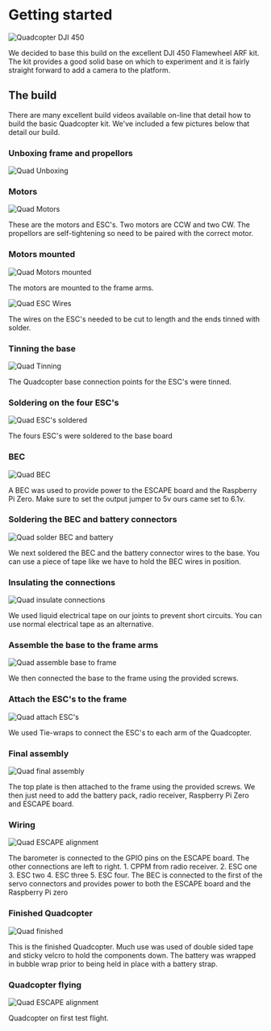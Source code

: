 # Getting started

![Quadcopter DJI 450](/images/dji-f450-flamewheel-v2-e305.jpeg)

We decided to base this build on the excellent DJI 450 Flamewheel ARF kit. The kit provides a good solid base on which to experiment and it is fairly straight forward to add a camera to the platform.

## The build

There are many excellent build videos available on-line that detail how to build the basic Quadcopter kit. We've included a few pictures below that detail our build.

### Unboxing frame and propellors

![Quad Unboxing](/images/quad-unboxing-frame.png)


### Motors

![Quad Motors](/images/quad-motors.png)

These are the motors and ESC's. Two motors are CCW and two CW. The propellors are self-tightening so need to be paired with the correct motor.

### Motors mounted

![Quad Motors mounted](/images/quad-motors-mounted.png)

The motors are mounted to the frame arms.

![Quad ESC Wires](/images/quad-esc-wires-cut.png)

The wires on the ESC's needed to be cut to length and the ends tinned with solder.

### Tinning the base

![Quad Tinning](/images/quad-tinning-base.png)

The Quadcopter base connection points for the ESC's were tinned.

### Soldering on the four ESC's

![Quad ESC's soldered](/images/quad-escs-soldered.png)

The fours ESC's were soldered to the base board

### BEC

![Quad BEC](/images/quad-bec.png)

A BEC was used to provide power to the ESCAPE board and the Raspberry Pi Zero. Make sure to set the output jumper to 5v ours came set to 6.1v.

### Soldering the BEC and battery connectors

![Quad solder BEC and battery](/images/quad-solder-bec.png)

We next soldered the BEC and the battery connector wires to the base. You can use a piece of tape like we have to hold the BEC wires in position.

### Insulating the connections

![Quad insulate connections](/images/quad-liquid-tape.png)

We used liquid electrical tape on our joints to prevent short circuits. You can use normal electrical tape as an alternative.

### Assemble the base to the frame arms

![Quad assemble base to frame](/images/quad-base-frame.png)

We then connected the base to the frame using the provided screws.

### Attach the ESC's to the frame

![Quad attach ESC's](/images/quad-esc-frame.png)

We used Tie-wraps to connect the ESC's to each arm of the Quadcopter.

### Final assembly

![Quad final assembly](/images/quad-final-assembly.png)

The top plate is then attached to the frame using the provided screws. We then just need to add the battery pack, radio receiver, Raspberry Pi Zero and ESCAPE board.

### Wiring

![Quad ESCAPE alignment](/images/quad-wiring.png)

The barometer is connected to the GPIO pins on the ESCAPE board. The other connections are left to right. 1. CPPM from radio receiver. 2. ESC one 3. ESC two 4. ESC three 5. ESC four. The BEC is connected to the first of the servo connectors and provides power to both the ESCAPE board and the Raspberry Pi zero

### Finished Quadcopter

![Quad finished](/images/quad-finished.png)

This is the finished Quadcopter. Much use was used of double sided tape and sticky velcro to hold the components down. The battery was wrapped in bubble wrap prior to being held in place with a battery strap. 

### Quadcopter flying

![Quad ESCAPE alignment](/images/quad-flying.png)

Quadcopter on first test flight.

###


